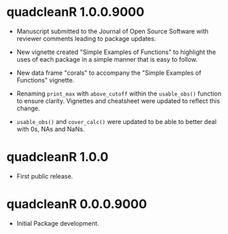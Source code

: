 # quadcleanR 1.0.0.9000

* Manuscript submitted to the Journal of Open Source Software with reviewer comments leading to package updates.

* New vignette created "Simple Examples of Functions" to highlight the uses of each package in a simple manner that is easy to follow.

* New data frame "corals" to accompany the "Simple Examples of Functions" vignette.

* Renaming `print_max` with `above_cutoff` within the `usable_obs()` function to ensure clarity. Vignettes and cheatsheet were updated to reflect this change.

* `usable_obs()` and `cover_calc()` were updated to be able to better deal with 0s, NAs and NaNs. 

# quadcleanR 1.0.0

* First public release.

# quadcleanR 0.0.0.9000

* Initial Package development.
